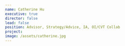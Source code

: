 ```yaml
---
name: Catherine Hu
executive: true
director: false
lead: false
position: Advisor, Strategy/Advice, IA, OI/CVT Collab
project:  
image: /assets/catherine.jpg
---
```

